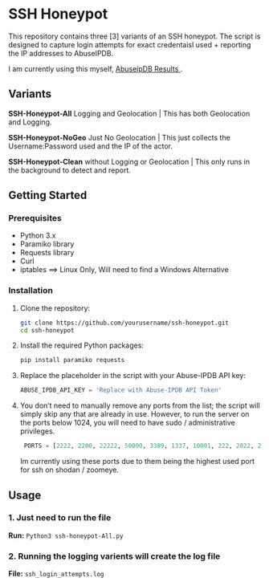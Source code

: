 # SSH Honeypot

This repository contains three [3] variants of an SSH honeypot. The script is designed to capture login attempts for exact credentaisl used + reporting the IP addresses to AbuseIPDB. 

I am currently using this myself, [ AbuseipDB Results ](https://www.abuseipdb.com/user/137416) .

## Variants
 **SSH-Honeypot-All**      Logging and Geolocation |  This has both Geolocation and Logging.
 
 **SSH-Honeypot-NoGeo**    Just No Geolocation |  This just collects the Username:Password used and the IP of the actor.
 
 **SSH-Honeypot-Clean**    without Logging or Geolocation |  This only runs in the background to detect and report. 

## Getting Started
### Prerequisites
- Python 3.x
- Paramiko library
- Requests library
- Curl
- iptables  ==> Linux Only, Will need to find a Windows Alternative

### Installation

1. Clone the repository:
    ```sh
    git clone https://github.com/yourusername/ssh-honeypot.git
    cd ssh-honeypot
    ```

2. Install the required Python packages:
    ```sh
    pip install paramiko requests
    ```

3. Replace the placeholder in the script with your Abuse-IPDB API key:
    ```python
    ABUSE_IPDB_API_KEY = 'Replace with Abuse-IPDB API Token'
    ```
4. You don’t need to manually remove any ports from the list; the script will simply skip any that are already in use.
    However, to run the server on the ports below 1024, you will need to have sudo / administrative privileges.
   ```python
    PORTS = [2222, 2200, 22222, 50000, 3389, 1337, 10001, 222, 2022, 2181, 23, 2000, 830, 2002, 5353, 8081, 6000, 5900]
    ```
   Im currently using these ports due to them being the highest used port for ssh on shodan / zoomeye.
   
## Usage

### 1. Just need to run the file

**Run:** `Python3 ssh-honeypot-All.py`

### 2. Running the logging varients will create the log file
**File:** `ssh_login_attempts.log`

